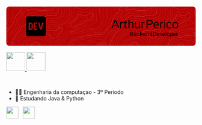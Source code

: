 ![Banner](./1.png)

<td style="padding-right: 40px;">
  <a href="mailto:arthur1212@gmail.com" target="_blank">
    <img src="https://joaopauloaramuni.github.io/image/gmail3.png?raw=true" width="50px" height="50px"/>
  </a>
</td>
<td style="padding-right: 40px;">
  <a href="https://wa.me/5531992866512" target="_blank">
    <img src="https://joaopauloaramuni.github.io/image/wpp2.png?raw=true" width="50px" height="50px"/>
  </a>
</td>


<br> <!-- Adiciona duas quebras de linha -->




- 👨‍🎓 Engenharia da computaçao - 3º Periodo
- 📕 Estudando Java & Python
  
</td>
 <code><a href="https://www.python.org/" target="_blank"><img width="32" height="32" src="https://joaopauloaramuni.github.io/image/python.png?raw=true"/></a></code>
&nbsp; 
</td>
<code><a href="https://www.java.com/pt-BR/" target="_blank"><img width="32" height="32" src="https://joaopauloaramuni.github.io/image/java.png?raw=true"/></a></code>
&nbsp; 
</td>




